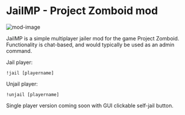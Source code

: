 # JailMP -  Project Zomboid mod

![mod-image](https://i.imgur.com/IUaST1p.png)


JailMP is a simple multiplayer jailer mod for the game Project Zomboid. Functionality is chat-based, and would typically be used as an admin command.

Jail player:
```
!jail [playername]
```

Unjail player:
```
!unjail [playername]
```


Single player version coming soon with GUI clickable self-jail button.


